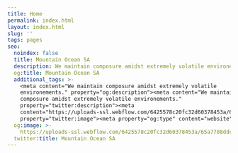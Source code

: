 ```yaml
---
title: Home
permalink: index.html
layout: index.html
slug: ''
tags: pages
seo:
  noindex: false
  title: Mountain Ocean SA
  description: We maintain composure amidst extremely volatile environements.
  og:title: Mountain Ocean SA
  additional_tags: >-
    <meta content="We maintain composure amidst extremely volatile
    environements." property="og:description"><meta content="We maintain
    composure amidst extremely volatile environements."
    property="twitter:description"><meta
    content="https://uploads-ssl.webflow.com/6425578c20fc32d60378453a/65a7708ddc955d33b7e6587f_opengraph.jpg"
    property="twitter:image"><meta property="og:type" content="website">
  og:image: >-
    https://uploads-ssl.webflow.com/6425578c20fc32d60378453a/65a7708ddc955d33b7e6587f_opengraph.jpg
  twitter:title: Mountain Ocean SA
---
```



